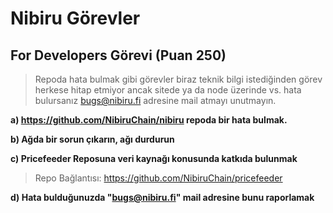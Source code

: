 # Nibiru Görevler

## For Developers Görevi (Puan 250)
>Repoda hata bulmak gibi görevler biraz teknik bilgi istediğinden görev herkese hitap etmiyor ancak sitede ya da node üzerinde vs. hata bulursanız bugs@nibiru.fi adresine mail atmayı unutmayın.

**a) https://github.com/NibiruChain/nibiru repoda bir hata bulmak.**

**b) Ağda bir sorun çıkarın, ağı durdurun**

**c) Pricefeeder Reposuna veri kaynağı konusunda katkıda bulunmak**
> Repo Bağlantısı: https://github.com/NibiruChain/pricefeeder

**d) Hata bulduğunuzda "bugs@nibiru.fi" mail adresine bunu raporlamak**
